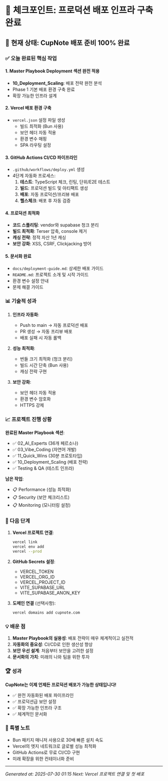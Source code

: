 # 📍 체크포인트: 프로덕션 배포 인프라 구축 완료

## 🚀 현재 상태: CupNote 배포 준비 100% 완료

### ✅ 오늘 완료된 핵심 작업

#### 1. **Master Playbook Deployment 섹션 완전 적용**
- **10_Deployment_Scaling**: 배포 전략 완전 분석
- Phase 1 기본 배포 환경 구축 완료
- 확장 가능한 인프라 설계

#### 2. **Vercel 배포 환경 구축**
- `vercel.json` 설정 파일 생성
  - 빌드 최적화 (Bun 사용)
  - 보안 헤더 자동 적용
  - 환경 변수 매핑
  - SPA 라우팅 설정

#### 3. **GitHub Actions CI/CD 파이프라인**
- `.github/workflows/deploy.yml` 생성
- 4단계 자동화 프로세스:
  1. **테스트**: TypeScript 체크, 린팅, 단위/E2E 테스트
  2. **빌드**: 프로덕션 빌드 및 아티팩트 생성
  3. **배포**: 자동 프로덕션/프리뷰 배포
  4. **헬스체크**: 배포 후 자동 검증

#### 4. **프로덕션 최적화**
- **코드 스플리팅**: vendor와 supabase 청크 분리
- **빌드 최적화**: Terser 압축, console 제거
- **캐싱 전략**: 정적 자산 1년 캐싱
- **보안 강화**: XSS, CSRF, Clickjacking 방어

#### 5. **문서화 완료**
- `docs/deployment-guide.md`: 상세한 배포 가이드
- `README.md`: 프로젝트 소개 및 시작 가이드
- 환경 변수 설정 안내
- 문제 해결 가이드

### 📊 기술적 성과

1. **인프라 자동화**:
   - Push to main → 자동 프로덕션 배포
   - PR 생성 → 자동 프리뷰 배포
   - 배포 실패 시 자동 롤백

2. **성능 최적화**:
   - 번들 크기 최적화 (청크 분리)
   - 빌드 시간 단축 (Bun 사용)
   - 캐싱 전략 구현

3. **보안 강화**:
   - 보안 헤더 자동 적용
   - 환경 변수 암호화
   - HTTPS 강제

### 📈 프로젝트 진행 상황

**완료된 Master Playbook 섹션**:
- ✅ 02_AI_Experts (36개 페르소나)
- ✅ 03_Vibe_Coding (자연어 개발)
- ✅ 11_Quick_Wins (30분 프로토타입)
- ✅ 10_Deployment_Scaling (배포 전략)
- ✅ Testing & QA (테스트 인프라)

**남은 작업**:
- 📋 Performance (성능 최적화)
- 📋 Security (보안 체크리스트)
- 📋 Monitoring (모니터링 설정)

### 🎯 다음 단계

1. **Vercel 프로젝트 연결**:
   ```bash
   vercel link
   vercel env add
   vercel --prod
   ```

2. **GitHub Secrets 설정**:
   - VERCEL_TOKEN
   - VERCEL_ORG_ID
   - VERCEL_PROJECT_ID
   - VITE_SUPABASE_URL
   - VITE_SUPABASE_ANON_KEY

3. **도메인 연결** (선택사항):
   ```bash
   vercel domains add cupnote.com
   ```

### 💡 배운 점

1. **Master Playbook의 실용성**: 배포 전략이 매우 체계적이고 실전적
2. **자동화의 중요성**: CI/CD로 인한 생산성 향상
3. **보안 우선 설계**: 처음부터 보안을 고려한 설정
4. **문서화의 가치**: 미래의 나와 팀을 위한 투자

### 🏆 성과

**CupNote는 이제 언제든 프로덕션 배포가 가능한 상태입니다!**

- ✅ 완전 자동화된 배포 파이프라인
- ✅ 프로덕션급 보안 설정
- ✅ 확장 가능한 인프라 구조
- ✅ 체계적인 문서화

### 📝 특별 노트

- Bun 패키지 매니저 사용으로 30배 빠른 설치 속도
- Vercel의 엣지 네트워크로 글로벌 성능 최적화
- GitHub Actions로 무료 CI/CD 구현
- 미래 확장을 위한 컨테이너화 준비

---

*Generated at: 2025-07-30 01:15*
*Next: Vercel 프로젝트 연결 및 첫 배포*